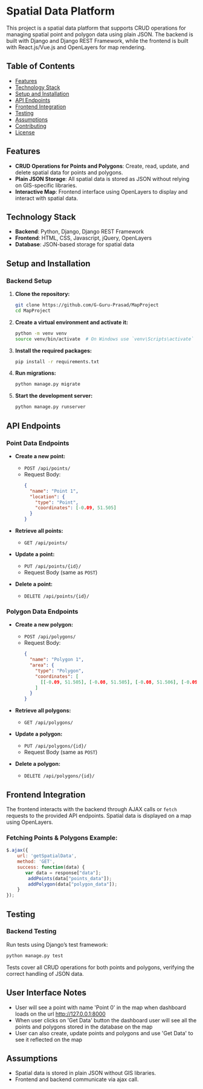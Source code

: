 # **Spatial Data Platform**

This project is a spatial data platform that supports CRUD operations for managing spatial point and polygon data using plain JSON. The backend is built with Django and Django REST Framework, while the frontend is built with React.js/Vue.js and OpenLayers for map rendering.

## **Table of Contents**

- [Features](#features)
- [Technology Stack](#technology-stack)
- [Setup and Installation](#setup-and-installation)
- [API Endpoints](#api-endpoints)
- [Frontend Integration](#frontend-integration)
- [Testing](#testing)
- [Assumptions](#assumptions)
- [Contributing](#contributing)
- [License](#license)

## **Features**

- **CRUD Operations for Points and Polygons**: Create, read, update, and delete spatial data for points and polygons.
- **Plain JSON Storage**: All spatial data is stored as JSON without relying on GIS-specific libraries.
- **Interactive Map**: Frontend interface using OpenLayers to display and interact with spatial data.

## **Technology Stack**

- **Backend**: Python, Django, Django REST Framework
- **Frontend**: HTML, CSS, Javascript, jQuery, OpenLayers
- **Database**: JSON-based storage for spatial data

## **Setup and Installation**

### **Backend Setup**

1. **Clone the repository:**
   ```bash
   git clone https://github.com/G-Guru-Prasad/MapProject
   cd MapProject
   ```

2. **Create a virtual environment and activate it:**
   ```bash
   python -m venv venv
   source venv/bin/activate  # On Windows use `venv\Scripts\activate`
   ```

3. **Install the required packages:**
   ```bash
   pip install -r requirements.txt
   ```

4. **Run migrations:**
   ```bash
   python manage.py migrate
   ```

5. **Start the development server:**
   ```bash
   python manage.py runserver
   ```

## **API Endpoints**

### **Point Data Endpoints**

- **Create a new point:**
  - `POST /api/points/`
  - Request Body:
    ```json
    {
      "name": "Point 1",
      "location": {
        "type": "Point",
        "coordinates": [-0.09, 51.505]
      }
    }
    ```

- **Retrieve all points:**
  - `GET /api/points/`

- **Update a point:**
  - `PUT /api/points/{id}/`
  - Request Body (same as `POST`)

- **Delete a point:**
  - `DELETE /api/points/{id}/`

### **Polygon Data Endpoints**

- **Create a new polygon:**
  - `POST /api/polygons/`
  - Request Body:
    ```json
    {
      "name": "Polygon 1",
      "area": {
        "type": "Polygon",
        "coordinates": [
          [[-0.09, 51.505], [-0.08, 51.505], [-0.08, 51.506], [-0.09, 51.506], [-0.09, 51.505]]
        ]
      }
    }
    ```

- **Retrieve all polygons:**
  - `GET /api/polygons/`

- **Update a polygon:**
  - `PUT /api/polygons/{id}/`
  - Request Body (same as `POST`)

- **Delete a polygon:**
  - `DELETE /api/polygons/{id}/`

## **Frontend Integration**

The frontend interacts with the backend through AJAX calls or `fetch` requests to the provided API endpoints. Spatial data is displayed on a map using OpenLayers.

### **Fetching Points & Polygons Example:**
```javascript
$.ajax({
    url: 'getSpatialData',
    method: 'GET',
    success: function(data) {
       var data = response["data"];
        addPoints(data["points_data"]);
        addPolygon(data["polygon_data"]);
    }
});
```

## **Testing**

### **Backend Testing**

Run tests using Django’s test framework:
```bash
python manage.py test
```

Tests cover all CRUD operations for both points and polygons, verifying the correct handling of JSON data.

## **User Interface Notes**
- User will see a point with name 'Point 0' in the map when dashboard loads on the url http://127.0.0.1:8000
- When user clicks on 'Get Data' button the dashboard user will see all the points and polygons stored in the database on the map
- User can also create, update points and polygons and use 'Get Data' to see it reflected on the map

## **Assumptions**

- Spatial data is stored in plain JSON without GIS libraries.
- Frontend and backend communicate via ajax call.